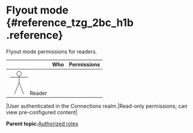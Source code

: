 # Flyout mode {#reference_tzg_2bc_h1b .reference}

Flyout mode permissions for readers.

| |Who|Permissions|
|--|---|-----------|
|![stick figure of a person](images/man.png)Reader

|User authenticated in the Connections realm.|Read-only permissions; can view pre-configured content|

**Parent topic:**[Authorized roles](../../connectors/icec/cec-inst-authorized-roles.md)

